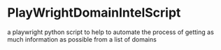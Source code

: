 # PlayWrightDomainIntelScript
a playwright python script to help to automate the process of getting as much information as possible from a list of domains

